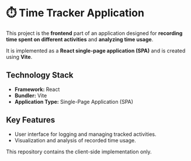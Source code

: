 # ⏱️ Time Tracker Application

This project is the **frontend** part of an application designed for **recording time spent on different activities** and **analyzing time usage**.

It is implemented as a **React single-page application (SPA)** and is created using **Vite**.

## Technology Stack

* **Framework:** React
* **Bundler:** Vite
* **Application Type:** Single-Page Application (SPA)

## Key Features

* User interface for logging and managing tracked activities.
* Visualization and analysis of recorded time usage.

This repository contains the client-side implementation only.
